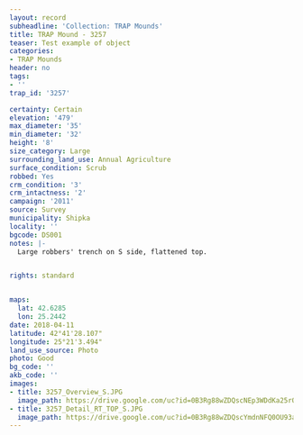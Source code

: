 ```yaml
---
layout: record
subheadline: 'Collection: TRAP Mounds'
title: TRAP Mound - 3257
teaser: Test example of object
categories:
- TRAP Mounds
header: no
tags:
- ''
trap_id: '3257'

certainty: Certain
elevation: '479'
max_diameter: '35'
min_diameter: '32'
height: '8'
size_category: Large
surrounding_land_use: Annual Agriculture
surface_condition: Scrub
robbed: Yes
crm_condition: '3'
crm_intactness: '2'
campaign: '2011'
source: Survey
municipality: Shipka
locality: ''
bgcode: DS001
notes: |-
  Large robbers' trench on S side, flattened top.


rights: standard


maps:
  lat: 42.6285
  lon: 25.2442
date: 2018-04-11
latitude: 42°41'28.107"
longitude: 25°21'3.494"
land_use_source: Photo
photo: Good
bg_code: ''
akb_code: ''
images:
- title: 3257_Overview_S.JPG
  image_path: https://drive.google.com/uc?id=0B3Rg88wZDQscNEp3WDdKa25rQUE
- title: 3257_Detail_RT_TOP_S.JPG
  image_path: https://drive.google.com/uc?id=0B3Rg88wZDQscYmdnNFQ0OU93aDg
---
```

